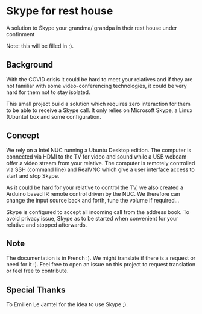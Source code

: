 # Skype for rest house
A solution to Skype your grandma/ grandpa in their rest house under confinment

Note: this will be filled in ;).

## Background
With the COVID crisis it could be hard to meet your relatives and if they are not familiar with some video-conferencing technologies, it could be very hard for them not to stay isolated.

This small project build a solution which requires zero interaction for them to be able to receive a Skype call.  It only relies on Microsoft Skype, a Linux (Ubuntu) box and some configuration.

## Concept
We rely on a Intel NUC running a Ubuntu Desktop edition. The computer is connected via HDMI to the TV for video and sound while a USB webcam offer a video stream from your relative.  The computer is remotely controlled via SSH (command line) and RealVNC which give a user interface access to start and stop Skype.

As it could be hard for your relative to control the TV, we also created a Arduino based IR remote control driven by the NUC.  We therefore can change the input source back and forth, tune the volume if required...

Skype is configured to accept all incoming call from the address book.  To avoid privacy issue, Skype as to be started when convenient for your relative and stopped afterwards.

## Note
The documentation is in French :).  We might translate if there is a request or need for it :).
Feel free to open an issue on this project to request translation or feel free to contribute.

## Special Thanks
To Emilien Le Jamtel for the idea to use Skype ;).
